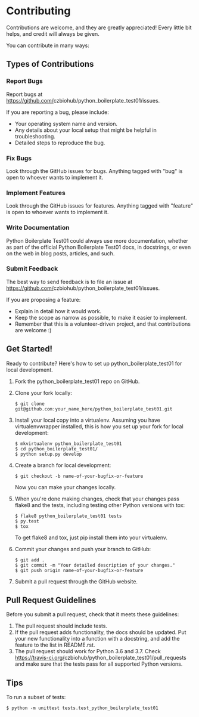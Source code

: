 Contributing
============

Contributions are welcome, and they are greatly appreciated! Every little bit helps, and credit will always be given.

You can contribute in many ways:

Types of Contributions
----------------------

### Report Bugs

Report bugs at <https://github.com/>czbiohub/python_boilerplate_test01/issues.

If you are reporting a bug, please include:

-   Your operating system name and version.
-   Any details about your local setup that might be helpful in troubleshooting.
-   Detailed steps to reproduce the bug.

### Fix Bugs

Look through the GitHub issues for bugs. Anything tagged with "bug" is open to whoever wants to implement it.

### Implement Features

Look through the GitHub issues for features. Anything tagged with "feature" is open to whoever wants to implement it.

### Write Documentation

Python Boilerplate Test01 could always use more documentation, whether as
part of the official Python Boilerplate Test01 docs, in docstrings, or
even on the web in blog posts, articles, and such.

### Submit Feedback

The best way to send feedback is to file an issue at <https://github.com/>czbiohub/python_boilerplate_test01/issues.

If you are proposing a feature:

-   Explain in detail how it would work.
-   Keep the scope as narrow as possible, to make it easier to implement.
-   Remember that this is a volunteer-driven project, and that contributions are welcome :)

Get Started!
------------

Ready to contribute? Here's how to set up python_boilerplate_test01 for
local development.

1.  Fork the python_boilerplate_test01 repo on GitHub.
2.  Clone your fork locally:

        $ git clone git@github.com:your_name_here/python_boilerplate_test01.git

3.  Install your local copy into a virtualenv. Assuming you have virtualenvwrapper installed, this is how you set up your fork for local development:

        $ mkvirtualenv python_boilerplate_test01
        $ cd python_boilerplate_test01/
        $ python setup.py develop

4.  Create a branch for local development:

        $ git checkout -b name-of-your-bugfix-or-feature

    Now you can make your changes locally.

5.  When you're done making changes, check that your changes pass flake8 and the tests, including testing other Python versions with tox:

        $ flake8 python_boilerplate_test01 tests
        $ py.test
        $ tox

    To get flake8 and tox, just pip install them into your virtualenv.

6.  Commit your changes and push your branch to GitHub:

        $ git add .
        $ git commit -m "Your detailed description of your changes."
        $ git push origin name-of-your-bugfix-or-feature

7.  Submit a pull request through the GitHub website.

Pull Request Guidelines
-----------------------

Before you submit a pull request, check that it meets these guidelines:

1.  The pull request should include tests.
2.  If the pull request adds functionality, the docs should be updated. Put your new functionality into a function with a docstring, and add the feature to the list in README.rst.
3.  The pull request should work for Python 3.6 and 3.7. Check
    <https://travis-ci.org/>czbiohub/python_boilerplate_test01/pull\_requests and make sure that the tests pass
    for all supported Python versions.

Tips
----

To run a subset of tests:

    $ python -m unittest tests.test_python_boilerplate_test01
